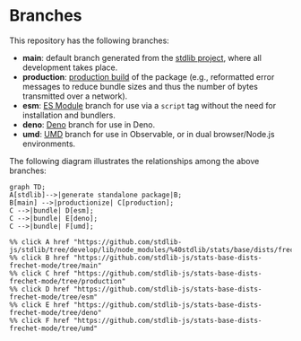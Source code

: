 <!--

@license Apache-2.0

Copyright (c) 2022 The Stdlib Authors.

Licensed under the Apache License, Version 2.0 (the "License");
you may not use this file except in compliance with the License.
You may obtain a copy of the License at

    http://www.apache.org/licenses/LICENSE-2.0

Unless required by applicable law or agreed to in writing, software
distributed under the License is distributed on an "AS IS" BASIS,
WITHOUT WARRANTIES OR CONDITIONS OF ANY KIND, either express or implied.
See the License for the specific language governing permissions and
limitations under the License.

-->

# Branches

This repository has the following branches:

-   **main**: default branch generated from the [stdlib project][stdlib-url], where all development takes place.
-   **production**: [production build][production-url] of the package (e.g., reformatted error messages to reduce bundle sizes and thus the number of bytes transmitted over a network).
-   **esm**: [ES Module][esm-url] branch for use via a `script` tag without the need for installation and bundlers.
-   **deno**: [Deno][deno-url] branch for use in Deno.
-   **umd**: [UMD][umd-url] branch for use in Observable, or in dual browser/Node.js environments.

The following diagram illustrates the relationships among the above branches:

```mermaid
graph TD;
A[stdlib]-->|generate standalone package|B;
B[main] -->|productionize| C[production];
C -->|bundle| D[esm];
C -->|bundle| E[deno];
C -->|bundle| F[umd];

%% click A href "https://github.com/stdlib-js/stdlib/tree/develop/lib/node_modules/%40stdlib/stats/base/dists/frechet/mode"
%% click B href "https://github.com/stdlib-js/stats-base-dists-frechet-mode/tree/main"
%% click C href "https://github.com/stdlib-js/stats-base-dists-frechet-mode/tree/production"
%% click D href "https://github.com/stdlib-js/stats-base-dists-frechet-mode/tree/esm"
%% click E href "https://github.com/stdlib-js/stats-base-dists-frechet-mode/tree/deno"
%% click F href "https://github.com/stdlib-js/stats-base-dists-frechet-mode/tree/umd"
```

[stdlib-url]: https://github.com/stdlib-js/stdlib/tree/develop/lib/node_modules/%40stdlib/stats/base/dists/frechet/mode
[production-url]: https://github.com/stdlib-js/stats-base-dists-frechet-mode/tree/production
[deno-url]: https://github.com/stdlib-js/stats-base-dists-frechet-mode/tree/deno
[umd-url]: https://github.com/stdlib-js/stats-base-dists-frechet-mode/tree/umd
[esm-url]: https://github.com/stdlib-js/stats-base-dists-frechet-mode/tree/esm